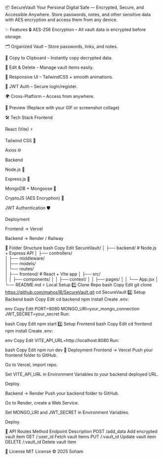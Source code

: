 ﻿📦 SecureVault
Your Personal Digital Safe — Encrypted, Secure, and Accessible Anywhere.
Store passwords, notes, and other sensitive data with AES encryption and access them from any device.





✨ Features
🔒 AES-256 Encryption – All vault data is encrypted before storage.

🗂 Organized Vault – Store passwords, links, and notes.

📄 Copy to Clipboard – Instantly copy decrypted data.

📝 Edit & Delete – Manage vault items easily.

🎨 Responsive UI – TailwindCSS + smooth animations.

🔑 JWT Auth – Secure login/register.

🌍 Cross-Platform – Access from anywhere.

🎥 Preview
(Replace with your GIF or screenshot collage)

🛠 Tech Stack
Frontend

React (Vite) ⚡

Tailwind CSS 🎨

Axios 🌐

Backend

Node.js 🚀

Express.js 🌉

MongoDB + Mongoose 🍃

CryptoJS (AES Encryption) 🔐

JWT Authentication 🛡

Deployment

Frontend → Vercel

Backend → Render / Railway

📂 Folder Structure
bash
Copy
Edit
SecureVault/
│
├── backend/          # Node.js + Express API
│   ├── controllers/  
│   ├── middleware/   
│   ├── models/       
│   └── routes/       
│
├── frontend/         # React + Vite app
│   ├── src/          
│   │   ├── components/
│   │   ├── context/
│   │   ├── pages/
│   │   └── App.jsx
│
└── README.md
⚡ Local Setup
1️⃣ Clone Repo
bash
Copy
Edit
git clone https://github.com/mahos18/SecureVault.git
cd SecureVault
2️⃣ Setup Backend
bash
Copy
Edit
cd backend
npm install
Create .env:

env
Copy
Edit
PORT=8080
MONGO_URI=your_mongo_connection
JWT_SECRET=your_secret
Run:

bash
Copy
Edit
npm start
3️⃣ Setup Frontend
bash
Copy
Edit
cd frontend
npm install
Create .env:

env
Copy
Edit
VITE_API_URL=http://localhost:8080
Run:

bash
Copy
Edit
npm run dev
🚀 Deployment
Frontend → Vercel
Push your frontend folder to GitHub.

Go to Vercel, import repo.

Set VITE_API_URL in Environment Variables to your backend deployed URL.

Deploy.

Backend → Render
Push your backend folder to GitHub.

Go to Render, create a Web Service.

Set MONGO_URI and JWT_SECRET in Environment Variables.

Deploy.

🔐 API Routes
Method	Endpoint	Description
POST	/add_data	Add encrypted vault item
GET	/:user_id	Fetch vault items
PUT	/:vault_id	Update vault item
DELETE	/:vault_id	Delete vault item

📜 License
MIT License © 2025 Soham


